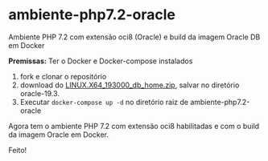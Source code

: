 # ambiente-php7.2-oracle
Ambiente PHP 7.2 com extensão oci8 (Oracle) e build da imagem Oracle DB em Docker

**Premissas:** Ter o Docker e Docker-compose instalados

1. fork e clonar o repositório
2. download do [LINUX.X64_193000_db_home.zip](https://www.oracle.com/database/technologies/oracle19c-linux-downloads.html), salvar no diretório oracle-19.3.
3. Executar `docker-compose up -d` no diretório raiz de ambiente-php7.2-oracle 

Agora tem o ambiente PHP 7.2 com extensão oci8 habilitadas e com o build da imagem Oracle em Docker.

Feito!



